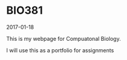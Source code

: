 # BIO381 

2017-01-18

This is my webpage for Compuatonal Biology. 

I will use this as a portfolio for assignments
